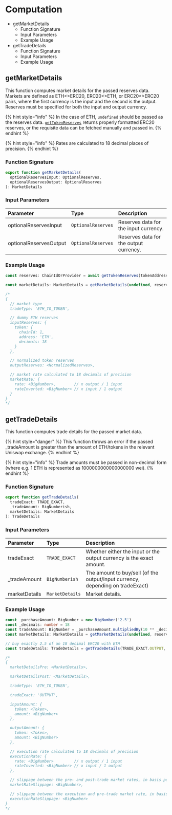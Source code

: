 # Computation

* getMarketDetails
  * Function Signature
  * Input Parameters
  * Example Usage
* getTradeDetails
  * Function Signature
  * Input Parameters
  * Example Usage

## getMarketDetails

This function computes market details for the passed reserves data. Markets are defined as ETH&lt;&gt;ERC20, ERC20&lt;&gt;ETH, or ERC20&lt;&gt;ERC20 pairs, where the first currency is the input and the second is the output. Reserves must be specified for both the input and output currency.

{% hint style="info" %}
In the case of ETH, `undefined` should be passed as the reserves data. [`getTokenReserves`](data.md#getTokenReserves) returns properly formatted ERC20 reserves, or the requisite data can be fetched manually and passed in.
{% endhint %}

{% hint style="info" %}
Rates are calculated to 18 decimal places of precision.
{% endhint %}

### Function Signature

```typescript
export function getMarketDetails(
  optionalReservesInput: OptionalReserves,
  optionalReservesOutput: OptionalReserves
): MarketDetails
```

### Input Parameters

| Parameter | Type | Description |
| :--- | :--- | :--- |
| optionalReservesInput | `OptionalReserves` | Reserves data for the input currency. |
| optionalReservesOutput | `OptionalReserves` | Reserves data for the output currency. |

### Example Usage

```typescript
const reserves: ChainIdOrProvider = await getTokenReserves(tokenAddress)

const marketDetails: MarketDetails = getMarketDetails(undefined, reserves) // ETH<>ERC20

/*
{
  // market type
  tradeType: 'ETH_TO_TOKEN',

  // dummy ETH reserves
  inputReserves: {
    token: {
      chainId: 1,
      address: 'ETH',
      decimals: 18
    }
  },

  // normalized token reserves
  outputReserves: <NormalizedReserves>,

  // market rate calculated to 18 decimals of precision
  marketRate: {
    rate: <BigNumber>,        // x output / 1 input
    rateInverted: <BigNumber> // x input / 1 output
  }
}
*/
```

## getTradeDetails

This function computes trade details for the passed market data.

{% hint style="danger" %}
This function throws an error if the passed \_tradeAmount is greater than the amount of ETH/tokens in the relevant Uniswap exchange.
{% endhint %}

{% hint style="info" %}
Trade amounts must be passed in non-decimal form \(where e.g. 1 ETH is represented as 1000000000000000000 wei\).
{% endhint %}

### Function Signature

```typescript
export function getTradeDetails(
  tradeExact: TRADE_EXACT,
  _tradeAmount: BigNumberish,
  marketDetails: MarketDetails
): TradeDetails
```

### Input Parameters

| Parameter | Type | Description |
| :--- | :--- | :--- |
| tradeExact | `TRADE_EXACT` | Whether either the input or the output currency is the exact amount. |
| \_tradeAmount | `BigNumberish` | The amount to buy/sell \(of the output/input currency, depending on tradeExact\) |
| marketDetails | `MarketDetails` | Market details. |

### Example Usage

```typescript
const _purchaseAmount: BigNumber = new BigNumber('2.5')
const _decimals: number = 18
const tradeAmount: BigNumber = _purchaseAmount.multipliedBy(10 ** _decimals)
const marketDetails: MarketDetails = getMarketDetails(undefined, reserves) // ETH<>ERC20

// buy exactly 2.5 of an 18 decimal ERC20 with ETH
const tradeDetails: TradeDetails = getTradeDetails(TRADE_EXACT.OUTPUT, tradeAmount, marketDetails)

/*
{
  marketDetailsPre: <MarketDetails>,

  marketDetailsPost: <MarketDetails>,

  tradeType: 'ETH_TO_TOKEN',

  tradeExact: 'OUTPUT',

  inputAmount: {
    token: <Token>,
    amount: <BigNumber>
  },

  outputAmount: {
    token: <Token>,
    amount: <BigNumber>
  },

  // execution rate calculated to 18 decimals of precision
  executionRate: {
    rate: <BigNumber>         // x output / 1 input
    rateInverted: <BigNumber> // x input / 1 output
  },

  // slippage between the pre- and post-trade market rates, in basis points, calculated to 18 decimals of precision
  marketRateSlippage: <BigNumber>,

  // slippage between the execution and pre-trade market rate, in basis points, calculated to 18 decimals of precision
  executionRateSlippage: <BigNumber>
}
*/
```

